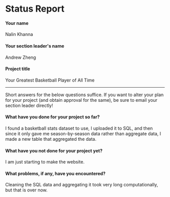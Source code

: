 # Status Report

#### Your name

Nalin Khanna

#### Your section leader's name

Andrew Zheng

#### Project title

Your Greatest Basketball Player of All Time

***

Short answers for the below questions suffice. If you want to alter your plan for your project (and obtain approval for the same), be sure to email your section leader directly!

#### What have you done for your project so far?

I found a basketball stats dataset to use, I uploaded it to SQL, and then since it only gave me season-by-season data rather than aggregate data,
I made a new table that aggregated the data.

#### What have you not done for your project yet?

I am just starting to make the website.

#### What problems, if any, have you encountered?

Cleaning the SQL data and aggregating it took very long computationally, but that is over now.
